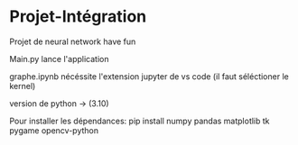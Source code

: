 # Projet-Intégration
Projet de neural network have fun



Main.py lance l'application


graphe.ipynb nécéssite l'extension jupyter de vs code (il faut séléctioner le kernel)

version de python -> (3.10)

Pour installer les dépendances:
    pip install numpy pandas matplotlib tk pygame opencv-python